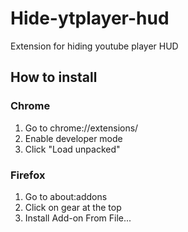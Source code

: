 # Hide-ytplayer-hud
Extension for hiding youtube player HUD
## How to install
### Chrome 
1. Go to chrome://extensions/
2. Enable developer mode
3. Click "Load unpacked"
### Firefox
1. Go to about:addons
2. Click on gear at the top
3. Install Add-on From File...
